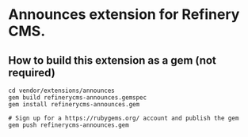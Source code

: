 # Announces extension for Refinery CMS.

## How to build this extension as a gem (not required)

    cd vendor/extensions/announces
    gem build refinerycms-announces.gemspec
    gem install refinerycms-announces.gem

    # Sign up for a https://rubygems.org/ account and publish the gem
    gem push refinerycms-announces.gem
